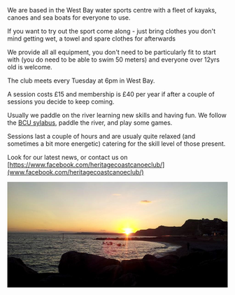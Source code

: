 We are based in the West Bay water sports centre with a fleet of kayaks, canoes and sea boats for everyone to use.

If you want to try out the sport come along - just bring clothes you don't mind getting wet, a towel and spare clothes for afterwards

We provide all all equipment, you don't need to be particularly fit to start with (you do need to be able to swim 50 meters) and everyone over 12yrs old is welcome.

The club meets every Tuesday at 6pm in West Bay.

A session costs £15 and membership is £40 per year if after a couple of sessions you decide to keep coming.

Usually we paddle on the river learning new skills and having fun. We follow the [BCU sylabus](https://www.britishcanoeing.org.uk/courses/1-star-award), paddle the river, and play some games.

Sessions last a couple of hours and are usualy quite relaxed (and sometimes a bit more energetic) catering for the skill level of those present.

Look for our latest news, or contact us on [https://www.facebook.com/heritagecoastcanoeclub/](www.facebook.com/heritagecoastcanoeclub/)


![alt text](Sea%20Kayak%20Sunset.jpg "Logo Title Text 1")
